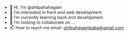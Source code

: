 - 👋 Hi, I’m @shilpahahagam
- 👀 I’m interested in front end web development
- 🌱 I’m currently learning back end development
- 💞️ I’m looking to collaborate on ...
- 📫 How to reach me email :shilpahagambaba@gmail.com

<!---
shilpahahagam/shilpahahagam is a ✨ special ✨ repository because its `README.md` (this file) appears on your GitHub profile.
You can click the Preview link to take a look at your changes.
--->
